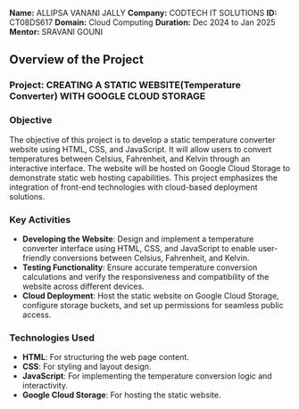 **Name:** ALLIPSA VANANI JALLY
**Company:** CODTECH IT SOLUTIONS
**ID:** CT08DS617
**Domain:** Cloud Computing
**Duration:** Dec 2024 to Jan 2025
**Mentor:** SRAVANI GOUNI


## Overview of the Project

### Project: **CREATING A STATIC WEBSITE(Temperature Converter) WITH GOOGLE CLOUD STORAGE** 

### Objective
The objective of this project is to develop a static temperature converter website using HTML, CSS, and JavaScript. It will allow users to convert temperatures between Celsius, Fahrenheit, and Kelvin through an interactive interface. The website will be hosted on Google Cloud Storage to demonstrate static web hosting capabilities. This project emphasizes the integration of front-end technologies with cloud-based deployment solutions.

### Key Activities
- **Developing the Website**: Design and implement a temperature converter interface using HTML, CSS, and JavaScript to enable user-friendly conversions between Celsius, Fahrenheit, and Kelvin.
- **Testing Functionality**: Ensure accurate temperature conversion calculations and verify the responsiveness and compatibility of the website across different devices.
- **Cloud Deployment**: Host the static website on Google Cloud Storage, configure storage buckets, and set up permissions for seamless public access.

### Technologies Used
- **HTML**: For structuring the web page content.
- **CSS**: For styling and layout design.
- **JavaScript**: For implementing the temperature conversion logic and interactivity.
- **Google Cloud Storage**: For hosting the static website.
